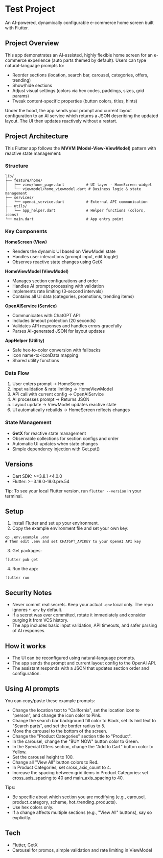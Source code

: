 # Test Project

An AI-powered, dynamically configurable e-commerce home screen built with Flutter.

## Project Overview
This app demonstrates an AI-assisted, highly flexible home screen for an e-commerce experience (auto parts themed by default). Users can type natural-language prompts to:
- Reorder sections (location, search bar, carousel, categories, offers, trending)
- Show/hide sections
- Adjust visual settings (colors via hex codes, paddings, sizes, grid params)
- Tweak content-specific properties (button colors, titles, hints)

Under the hood, the app sends your prompt and current layout configuration to an AI service which returns a JSON describing the updated layout. The UI then updates reactively without a restart.

## Project Architecture

This Flutter app follows the **MVVM (Model-View-ViewModel)** pattern with reactive state management:

### Structure
```
lib/
├── feature/home/
│   ├── view/home_page.dart          # UI layer - HomeScreen widget
│   └── viewmodel/home_viewmodel.dart # Business logic & state management
├── services/
│   └── openai_service.dart          # External API communication
├── utils/
│   └── app_helper.dart              # Helper functions (colors, icons)
└── main.dart                        # App entry point
```

### Key Components

**HomeScreen (View)**
- Renders the dynamic UI based on ViewModel state
- Handles user interactions (prompt input, edit toggle)
- Observes reactive state changes using GetX

**HomeViewModel (ViewModel)**
- Manages section configurations and order
- Handles AI prompt processing with validation
- Implements rate limiting (3-second intervals)
- Contains all UI data (categories, promotions, trending items)

**OpenAIService (Service)**
- Communicates with ChatGPT API
- Includes timeout protection (20 seconds)
- Validates API responses and handles errors gracefully
- Parses AI-generated JSON for layout updates

**AppHelper (Utility)**
- Safe hex-to-color conversion with fallbacks
- Icon name-to-IconData mapping
- Shared utility functions

### Data Flow
1. User enters prompt → HomeScreen
2. Input validation & rate limiting → HomeViewModel
3. API call with current config → OpenAIService
4. AI processes prompt → Returns JSON
5. Layout update → ViewModel updates reactive state
6. UI automatically rebuilds → HomeScreen reflects changes

### State Management
- **GetX** for reactive state management
- Observable collections for section configs and order
- Automatic UI updates when state changes
- Simple dependency injection with Get.put()

## Versions
- Dart SDK: >=3.8.1 <4.0.0
- Flutter: >=3.18.0-18.0.pre.54

Tip: To see your local Flutter version, run `flutter --version` in your terminal.

## Setup

1) Install Flutter and set up your environment.
2) Copy the example environment file and set your own key:

```
cp .env.example .env
# Then edit .env and set CHATGPT_APIKEY to your OpenAI API key
```

3) Get packages:
```
flutter pub get
```

4) Run the app:
```
flutter run
```

## Security Notes
- Never commit real secrets. Keep your actual `.env` local only. The repo ignores `*.env` by default.
- If a secret was ever committed, rotate it immediately and consider purging it from VCS history.
- The app includes basic input validation, API timeouts, and safer parsing of AI responses.

## How it works
- The UI can be reconfigured using natural-language prompts.
- The app sends the prompt and current layout config to the OpenAI API.
- The assistant responds with a JSON that updates section order and configuration.

## Using AI prompts

You can copy/paste these example prompts:

- Change the location text to "California", set the location icon to "person", and change the icon color to Pink.
- Change the search bar background fill color to Black, set its hint text to "Search parts", and set the border radius to 5.
- Move the carousel to the bottom of the screen.
- Change the "Product Categories" section title to "Product".
- In the carousel, change the "BUY NOW" button color to Green.
- In the Special Offers section, change the "Add to Cart" button color to Yellow.
- Set the carousel height to 100.
- Change all "View All" button colors to Red.
- In Product Categories, set cross_axis_count to 4.
- Increase the spacing between grid items in Product Categories: set cross_axis_spacing to 40 and main_axis_spacing to 40.

Tips:
- Be specific about which section you are modifying (e.g., carousel, product_category, scheme, hot_trending_products).
- Use hex colors only.
- If a change affects multiple sections (e.g., "View All" buttons), say so explicitly.

## Tech
- Flutter, GetX
- Carousel for promos, simple validation and rate limiting in ViewModel
